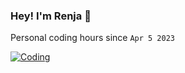 ### Hey! I'm Renja 👋


Personal coding hours since `Apr 5 2023`

[![Coding](https://wakatime.com/badge/user/bcdf1d61-5106-478c-92b1-60cef20bd0df.svg)](https://wakatime.com/@bcdf1d61-5106-478c-92b1-60cef20bd0df)
